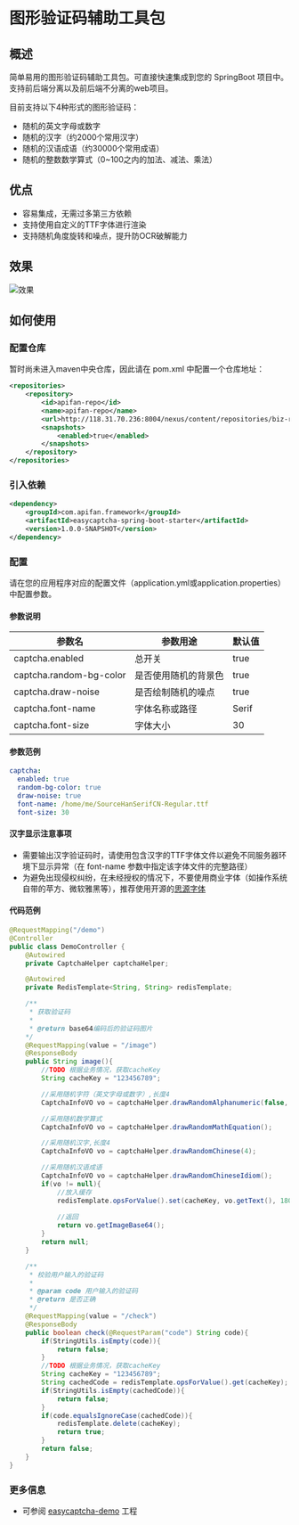# 图形验证码辅助工具包
## 概述
简单易用的图形验证码辅助工具包。可直接快速集成到您的 SpringBoot 项目中。支持前后端分离以及前后端不分离的web项目。

目前支持以下4种形式的图形验证码：
- 随机的英文字母或数字
- 随机的汉字（约2000个常用汉字）
- 随机的汉语成语（约30000个常用成语）
- 随机的整数数学算式（0~100之内的加法、减法、乘法）

## 优点
- 容易集成，无需过多第三方依赖
- 支持使用自定义的TTF字体进行渲染
- 支持随机角度旋转和噪点，提升防OCR破解能力

## 效果
![效果](https://i.loli.net/2019/11/24/aOK1xPkc9VhL4lX.png)

## 如何使用
### 配置仓库
暂时尚未进入maven中央仓库，因此请在 pom.xml 中配置一个仓库地址：
```xml
<repositories>
    <repository>
        <id>apifan-repo</id>
        <name>apifan-repo</name>
        <url>http://118.31.70.236:8004/nexus/content/repositories/biz-repo/</url>
        <snapshots>
            <enabled>true</enabled>
        </snapshots>
    </repository>
</repositories>
```
### 引入依赖
```xml
<dependency>
    <groupId>com.apifan.framework</groupId>
    <artifactId>easycaptcha-spring-boot-starter</artifactId>
    <version>1.0.0-SNAPSHOT</version>
</dependency>
```

### 配置
请在您的应用程序对应的配置文件（application.yml或application.properties）中配置参数。
#### 参数说明
| 参数名 | 参数用途 | 默认值 |
| ------ | --------- | -------- |
| captcha.enabled | 总开关 | true |
| captcha.random-bg-color | 是否使用随机的背景色 | true |
| captcha.draw-noise | 是否绘制随机的噪点 | true |
| captcha.font-name | 字体名称或路径 | Serif |
| captcha.font-size | 字体大小 | 30 |

#### 参数范例
```yaml
captcha:  
  enabled: true
  random-bg-color: true
  draw-noise: true
  font-name: /home/me/SourceHanSerifCN-Regular.ttf
  font-size: 30
```
#### 汉字显示注意事项
- 需要输出汉字验证码时，请使用包含汉字的TTF字体文件以避免不同服务器环境下显示异常（在 font-name 参数中指定该字体文件的完整路径）
- 为避免出现侵权纠纷，在未经授权的情况下，不要使用商业字体（如操作系统自带的苹方、微软雅黑等），推荐使用开源的[思源字体](https://github.com/adobe-fonts/source-han-serif)

#### 代码范例
```java
@RequestMapping("/demo")
@Controller
public class DemoController {
    @Autowired
    private CaptchaHelper captchaHelper;

    @Autowired
    private RedisTemplate<String, String> redisTemplate;

    /**
     * 获取验证码
     *
     * @return base64编码后的验证码图片
    */
    @RequestMapping(value = "/image")
    @ResponseBody
    public String image(){
        //TODO 根据业务情况，获取cacheKey
        String cacheKey = "123456789";

        //采用随机字符（英文字母或数字）,长度4
        CaptchaInfoVO vo = captchaHelper.drawRandomAlphanumeric(false, 4);

        //采用随机数学算式
        CaptchaInfoVO vo = captchaHelper.drawRandomMathEquation();

        //采用随机汉字,长度4
        CaptchaInfoVO vo = captchaHelper.drawRandomChinese(4);

        //采用随机汉语成语
        CaptchaInfoVO vo = captchaHelper.drawRandomChineseIdiom();
        if(vo != null){
            //放入缓存
            redisTemplate.opsForValue().set(cacheKey, vo.getText(), 180L, TimeUnit.SECONDS);
            
            //返回
            return vo.getImageBase64();
        }
        return null;    
    }

    /**
     * 校验用户输入的验证码
     *
     * @param code 用户输入的验证码
     * @return 是否正确
     */
    @RequestMapping(value = "/check")
    @ResponseBody
    public boolean check(@RequestParam("code") String code){
        if(StringUtils.isEmpty(code)){
            return false;
        }
        //TODO 根据业务情况，获取cacheKey
        String cacheKey = "123456789";
        String cachedCode = redisTemplate.opsForValue().get(cacheKey);
        if(StringUtils.isEmpty(cachedCode)){
            return false;
        }
        if(code.equalsIgnoreCase(cachedCode)){
            redisTemplate.delete(cacheKey);
            return true;
        }
        return false;
    }
}
```
### 更多信息
- 可参阅 [easycaptcha-demo](https://github.com/yindz/easycaptcha-example) 工程